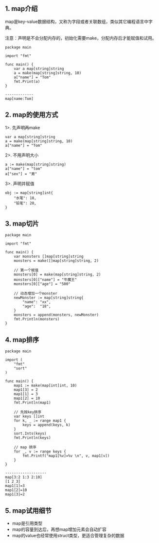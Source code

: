 ## 1. map介绍
map是key-value数据结构，又称为字段或者关联数组，类似其它编程语言中字典。

注意：声明是不会分配内存的，初始化需要make，分配内存后才能赋值和试用。

```angularjs
package main

import "fmt"

func main() {
	var a map[string]string
	a = make(map[string]string, 10)
	a["name"] = "Tom"
	fmt.Print(a)
}

-------------
map[name:Tom]
```

## 2. map的使用方式

1>. 先声明再make
```angularjs
var a map[string]string
a = make(map[string]string, 10)
a["name"] = "Tom"
```
2>. 不用声明大小
```angularjs
a := make(map[string]string)
a["name"] = "tom"
a["sex"] = "男"
```
3>. 声明并赋值
```angularjs
obj := map[string]int{
	"水笔": 18,
	"铅笔": 20,
}
```
## 3. map切片
```angularjs
package main

import "fmt"

func main() {
	var monsters []map[string]string
	monsters = make([]map[string]string, 2)

	// 第一个赋值
	monsters[0] = make(map[string]string, 2)
	monsters[0]["name"] = "牛魔王"
	monsters[0]["age"] = "500"

	// 动态增加一个monster
	newMonster := map[string]string{
		"name": "xx",
		"age":  "18",
	}
	monsters = append(monsters, newMonster)
	fmt.Println(monsters)
}
```
## 4. map排序
```angularjs
package main

import (
	"fmt"
	"sort"
)

func main() {
	map1 := make(map[int]int, 10)
	map1[3] = 2
	map1[1] = 3
	map1[2] = 10
	fmt.Println(map1)

	// 先按key排序
	var keys []int
	for k, _ := range map1 {
		keys = append(keys, k)
	}
	sort.Ints(keys)
	fmt.Println(keys)

	// map 排序
	for _, v := range keys {
		fmt.Printf("map1[%v]=%v \n", v, map1[v])
	}
}

-------------------
map[3:2 1:3 2:10]
[1 2 3]
map1[1]=3
map1[2]=10
map1[3]=2
```

## 5. map试用细节

- map是引用类型
- map的容量到达后，再想map增加元素会自动扩容
- map的value也经常使用struct类型，更适合管理复杂的数据












